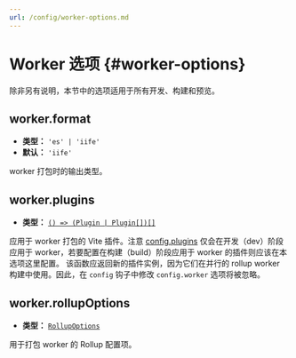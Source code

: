 ```yaml
---
url: /config/worker-options.md
---
```

# Worker 选项 {#worker-options}

除非另有说明，本节中的选项适用于所有开发、构建和预览。

## worker.format

* **类型：** `'es' | 'iife'`
* **默认：** `'iife'`

worker 打包时的输出类型。

## worker.plugins

* **类型：** [`() => (Plugin | Plugin[])[]`](./shared-options#plugins)

应用于 worker 打包的 Vite 插件。注意 [config.plugins](./shared-options#plugins) 仅会在开发（dev）阶段应用于 worker，若要配置在构建（build）阶段应用于 worker 的插件则应该在本选项这里配置。
该函数应返回新的插件实例，因为它们在并行的 rollup worker 构建中使用。因此，在 `config` 钩子中修改 `config.worker` 选项将被忽略。

## worker.rollupOptions

* **类型：** [`RollupOptions`](https://cn.rollupjs.org/configuration-options/)

用于打包 worker 的 Rollup 配置项。
